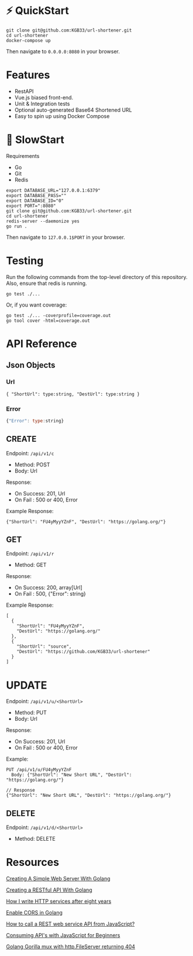 # :zap: QuickStart
```
git clone git@github.com:KGB33/url-shortener.git
cd url-shortener
docker-compose up
```
Then navigate to `0.0.0.0:8080` in your browser.

# Features
  - RestAPI
  - Vue.js biased front-end.
  - Unit & Integration tests
  - Optional auto-generated Base64 Shortened URL
  - Easy to spin up using Docker Compose


# :turtle: SlowStart

Requirements
  - Go
  - Git
  - Redis

```
export DATABASE_URL="127.0.0.1:6379"
export DATABASE_PASS=""
export DATABASE_ID="0"
export PORT=":8080"
git clone git@github.com:KGB33/url-shortener.git
cd url-shortener
redis-server --daemonize yes
go run .
```

Then navigate to `127.0.0.1$PORT` in your browser.

# Testing
Run the following commands from the top-level directory of this repository.
Also, ensure that redis is running.

```
go test ./...
```
Or, if you want coverage:
```
go test ./... -coverprofile=coverage.out
go tool cover -html=coverage.out
```

# API Reference

## Json Objects
### Url
```
{ "ShortUrl": type:string, "DestUrl": type:string }
```
### Error
```javascript
{"Error": type:string}
```

## CREATE
Endpoint: `/api/v1/c`
  - Method: POST
  - Body: Url

Response:
  - On Success: 201, Url
  - On Fail   : 500 or 400, Error

Example Response:
```
{"ShortUrl": "FU4yMyyYZnF", "DestUrl": "https://golang.org/"}
```

## GET
Endpoint: `/api/v1/r`
  - Method: GET

Response:
  - On Success: 200, array[Url]
  - On Fail   : 500, {"Error": string}

Example Response:
```
[
  {
    "ShortUrl": "FU4yMyyYZnF",
    "DestUrl": "https://golang.org/"
  },
  {
    "ShortUrl": "source",
    "DestUrl": "https://github.com/KGB33/url-shortener"
  }
]
```

# UPDATE
Endpoint: `/api/v1/u/<ShortUrl>`
  - Method: PUT
  - Body: Url

Response:
  - On Success: 201, Url
  - On Fail   : 500 or 400, Error

Example:
```
PUT /api/v1/u/FU4yMyyYZnF
  Body: {"ShortUrl": "New Short URL", "DestUrl": "https://golang.org/"}

// Response
{"ShortUrl": "New Short URL", "DestUrl": "https://golang.org/"}
```

## DELETE
Endpoint: `/api/v1/d/<ShortUrl>`
  - Method: DELETE

# Resources
[Creating A Simple Web Server With Golang](https://tutorialedge.net/golang/creating-simple-web-server-with-golang/)

[Creating a RESTful API With Golang](https://tutorialedge.net/golang/creating-restful-api-with-golang/)

[How I write HTTP services after eight years](https://pace.dev/blog/2018/05/09/how-I-write-http-services-after-eight-years.html)

[Enable CORS in Golang](https://stackoverflow.com/a/47368811/10587086)

[How to call a REST web service API from JavaScript?](https://stackoverflow.com/questions/36975619/how-to-call-a-rest-web-service-api-from-javascript/51854096)

[Consuming API's with JavaScript for Beginners](https://dev.to/gbudjeakp/consuming-api-s-with-javascript-for-beginners-13el)

[Golang Gorilla mux with http.FileServer returning 404](https://stackoverflow.com/questions/21234639/golang-gorilla-mux-with-http-fileserver-returning-404)
